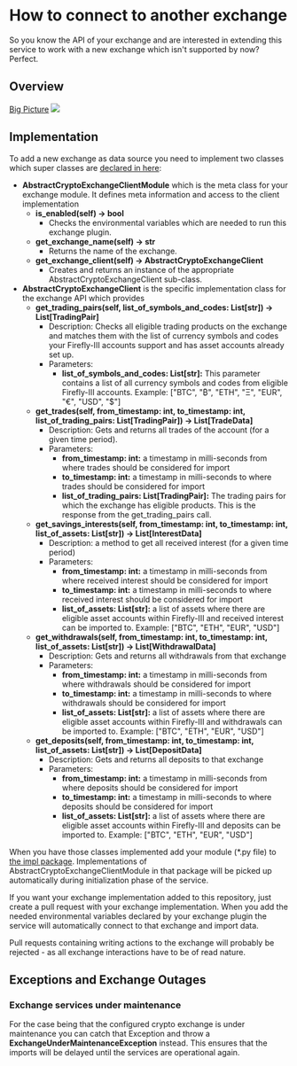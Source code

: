 # How to connect to another exchange

So you know the API of your exchange and are interested in extending this service to work with a new exchange which isn't supported by now?
Perfect.

## Overview

[Big Picture](../../../plantuml/overview.svg)
<img src="../../plantuml/overview.svg">

## Implementation

To add a new exchange as data source you need to implement two classes which super classes are [declared in here](exchange_interface.py):
- **AbstractCryptoExchangeClientModule** which is the meta class for your exchange module. It defines meta information and access to the client implementation
  - **is_enabled(self) -> bool**
    - Checks the environmental variables which are needed to run this exchange plugin.
  - **get_exchange_name(self) -> str**
    - Returns the name of the exchange.
  - **get_exchange_client(self) -> AbstractCryptoExchangeClient**
    - Creates and returns an instance of the appropriate AbstractCryptoExchangeClient sub-class.
- **AbstractCryptoExchangeClient** is the specific implementation class for the exchange API which provides
  - **get_trading_pairs(self, list_of_symbols_and_codes: List[str]) -> List[TradingPair]**
    - Description: Checks all eligible trading products on the exchange and matches them with the list of currency symbols and codes your Firefly-III accounts support and has asset accounts already set up.
    - Parameters:
      - **list_of_symbols_and_codes: List[str]:** This parameter contains a list of all currency symbols and codes from eligible Firefly-III accounts. Example: ["BTC", "₿", "ETH", "Ξ", "EUR", "€", "USD", "$"]
  - **get_trades(self, from_timestamp: int, to_timestamp: int, list_of_trading_pairs: List[TradingPair]) -> List[TradeData]**
    - Description: Gets and returns all trades of the account (for a given time period).
    - Parameters:
      - **from_timestamp: int:** a timestamp in milli-seconds from where trades should be considered for import
      - **to_timestamp: int:** a timestamp in milli-seconds to where trades should be considered for import
      - **list_of_trading_pairs: List[TradingPair]:** The trading pairs for which the exchange has eligible products. This is the response from the get_trading_pairs call.
  - **get_savings_interests(self, from_timestamp: int, to_timestamp: int, list_of_assets: List[str]) -> List[InterestData]**
    - Description: a method to get all received interest (for a given time period)
    - Parameters:
      - **from_timestamp: int:** a timestamp in milli-seconds from where received interest should be considered for import
      - **to_timestamp: int:** a timestamp in milli-seconds to where received interest should be considered for import
      - **list_of_assets: List[str]:** a list of assets where there are eligible asset accounts within Firefly-III and received interest can be imported to. Example: ["BTC", "ETH", "EUR", "USD"]
  - **get_withdrawals(self, from_timestamp: int, to_timestamp: int, list_of_assets: List[str]) -> List[WithdrawalData]**
    - Description: Gets and returns all withdrawals from that exchange
    - Parameters:
      - **from_timestamp: int:** a timestamp in milli-seconds from where withdrawals should be considered for import
      - **to_timestamp: int:** a timestamp in milli-seconds to where withdrawals should be considered for import
      - **list_of_assets: List[str]:** a list of assets where there are eligible asset accounts within Firefly-III and withdrawals can be imported to. Example: ["BTC", "ETH", "EUR", "USD"]
  - **get_deposits(self, from_timestamp: int, to_timestamp: int, list_of_assets: List[str]) -> List[DepositData]**
    - Description: Gets and returns all deposits to that exchange
    - Parameters:
      - **from_timestamp: int:** a timestamp in milli-seconds from where deposits should be considered for import
      - **to_timestamp: int:** a timestamp in milli-seconds to where deposits should be considered for import
      - **list_of_assets: List[str]:** a list of assets where there are eligible asset accounts within Firefly-III and deposits can be imported to. Example: ["BTC", "ETH", "EUR", "USD"]

When you have those classes implemented add your module (*.py file) to [the impl package](impls). Implementations of AbstractCryptoExchangeClientModule in that package will be picked up automatically during initialization phase of the service.

If you want your exchange implementation added to this repository, just create a pull request with your exchange implementation. When you add the needed environmental variables declared by your exchange plugin the service will automatically connect to that exchange and import data.

Pull requests containing writing actions to the exchange will probably be rejected - as all exchange interactions have to be of read nature.

## Exceptions and Exchange Outages

### Exchange services under maintenance

For the case being that the configured crypto exchange is under maintenance you can catch that Exception and throw a **ExchangeUnderMaintenanceException** instead. This ensures that the imports will be delayed until the services are operational again.